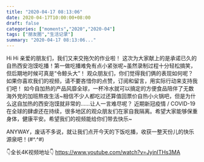 ```yaml
---
title: "2020-04-17 08:13:06"
date: 2020-04-17T10:00:00+08:00
draft: false
categories: ["moments","2020","2020-04"]
tags: ["朋友圈","生活记录"]
summary: "2020-04-17 08:13:06..."
---
```


Hi Hi 亲爱的朋友们，我们又来交拖欠的作业啦！ 
这次为大家献上的是承诺已久的自热西安泡馍吃播！第一做吃播难免有点小紧张呢~虽然录制过程十分轻松搞笑，但后期地时候可真是“令鲸头大”！ 
观众朋友们，你们觉得我们俩的表现如何呢？如果你喜欢我们的视频，请不要吝惜你的点赞，订阅和留言，用实际行动来支持我们吧！ 
如今自加热的产品风靡全球，一杯冷水就可以搞定的方便食品陪伴了无数海外党的加班熬夜生活~相信不少人都吃过还算值回票价自热小火锅吧，但是为什么这自加热的西安泡馍就非常的……让人一言难尽呢？ 
近期新冠疫情 / COVID-19 在全球的肆虐还在持续，很多地区的观众朋友们在家自我隔离。希望大家能够保重身体，健康平安。希望我们的视频能给你们带去快乐~

ANYWAY，废话不多说，就让我们点开今天的下饭吃播，收获一整天份儿的快乐源泉吧！(#^.^#)

👇全长4K视频地址👇
https://www.youtube.com/watch?v=JyjnITHs3MA

